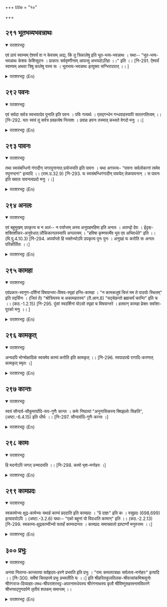+++
title = "१०"

+++

## २९१  भूतभव्यभवन्नाथः
<details open><summary>पराशरभट्टः</summary>

एवं प्रायं स्वाम्यम् ऐश्वर्यं वा न केवसम् अद्य, किं तु त्रिकालेषु इति भूत-भव्य-भवन्नाथः । यथा-- "भूत-भव्य-भवन्नाथः केशवः केशिसूदनः । प्राकारः सर्ववृष्णीनाम् आपत्सु अभयदोऽरिहा ।।" इति ।। [नि-291. ऐश्वर्यं स्वाम्यम् अथवा त्रिषु कालेषु यस्य सः । भूतभव्य-भवन्नाथः इत्युक्तः सग्भिरादरात् ।। ]
</details>

<details><summary>पराशरभट्टः (En)</summary>

The lord of all in the past, future and present. He is the master and overlord of all things not only in the present, but at all timespast, present and future. Vide : "केशव, the Slayer of केशि (the Asura) and the Lord of the past, present and future, is the refuge for all the वृष्णी-s (the cow-herds of वृन्दावन् ), their Protector in times of danger, and also the destroyer of their enemies".
</details>

## २९२  पवनः
<details open><summary>पराशरभट्टः</summary>

एवं सर्वदा सर्वत्र स्वभावादेव पुनाति इति पवनः । पविः गत्यर्थः । एतद्गन्धेन गन्धवाहस्यापि सततगतित्वम् ।। [नि-292. यतः स्वयं तु सर्वत्र प्रवहत्येष नित्यशः । प्रवाहः हवनः तस्मात् कथ्यते वेगदो मनुः ।।]
</details>

<details><summary>पराशरभट्टः (En)</summary>

He Who moves about (Wind) भगवान् is called पवन since by nature He moves about in all places and at all times. The wind (the bearer of fragrance) is called 'sathatha-gathi' (constant wanderer) because it has just a fraction of this quality of भगवान् . The word 'pavanah' is derived from the root 'pavi' (to move about
</details>

## २९३  पावनः
<details open><summary>पराशरभट्टः</summary>

तथा स्वसंबन्धिनो गंगादीन् जगत्पुनानात् प्रयोजयति इति पावनः । यथा अगस्त्यः- "पावनः सर्वलोकानां त्वमेव रघुनन्दन!" इत्यादि ।। (राम.उ.32.9) [नि-293. यः स्वसंबन्धिगंगादीन् पावयेत् लेकपावनान् । स पावनः इति ख्यातः पावनत्वप्रदो मनुः ।।]
</details>

<details><summary>पराशरभट्टः (En)</summary>

The purifier. He is पावन since, He makes the Ganga and the like that are connected with Him purify the world. Agasthya says to राम . "O the Scion of the Raghu race I, Thou alone art the purifier of all the worlds."
</details>

## २९४  अनलः
<details open><summary>पराशरभट्टः</summary>

एवं बहुमुखम् उपकृत्य च न अलं-- न पर्याप्तम् अस्य अनुग्रहमहिमा इति अनलः । अतन्द्रो देवः । ईदृक्-शक्तिशीकर-अनुवेधात् लौकिकानलस्यापि अनलत्वम् । "हविषा कृष्णवर्त्मेव भूय एव अभिवर्धते" इति ।। (वि.पु.4.10.3) [नि-294. अपर्याप्तो हि भक्तेभ्योऽपि उपकृत्य पुनः पुनः । अनुग्रहं यः करोति सः अनलः परिकीर्तितः ।।]
</details>

<details><summary>पराशरभट्टः (En)</summary>

He Who is insatiate. Even though भगवान् has thus done good in several ways, still He is insatiate. (Analah). Such is the greatness of His benevolence. He is the god who is never tired of doing good. The fire in the world is called 'anala' (insatiate) only because of the possession of a particle of this great quality of being insatiable (by fuel). "Like the fire that grows by the sacrificial offerings, He grows more and more."
</details>

## २९५  कामहा
<details open><summary>पराशरभट्टः</summary>

एवंप्रकार-स्वगुण-दर्शिनां विषयान्तर-विषय-स्पृहां हन्ति-कामहा । "न कामकलुषं चित्तं मम ते पादयोः स्थितम्" इति तद्दर्सिनः । (जितं ते) "श्रोत्रियस्य च अकामहतस्य" (तै.आन.8) "यद्चेछन्तो ब्रह्मचर्यं चरन्ति" इति च ।। (कठ.-1.2.15) [नि-295. पुंसां स्वदर्शिनां योऽसो स्पृहां च विषयान्तरे । हतवान् कामहा प्रेक्तः सर्वाशा-पूरको मनुः ।। ]
</details>

<details><summary>पराशरभट्टः (En)</summary>

The destroyer of desires. भगवान् 's name is कामहा , because He destroys the desires for worldly pleasures of those who have realised the nature of His qualities as described above. "My mind is free from the stain of desires. So it has secured a place at Thy feet." These are the words of those that have realised Him. "One who is well-versed in the वेदा-s and not vitiated by desires (attains the Bliss of Brahman)." "Desirous of attaining Whom (भगवान् ), they practise celibacy."
</details>

## २९६  कामकृत्
<details open><summary>पराशरभट्टः</summary>

अन्यदपि भोग्मोक्षादिकं स्वयमेव काम्यं करोति इति कामकृत् ।। [नि-296. स्वपादपद्मे रागादि-करणात् कामकृत् स्मृतः ।]
</details>

<details><summary>पराशरभट्टः (En)</summary>

The creator of desirable things. Moreover He creates objects fit to be enjoyed here, salvation etc. So He is कामकृत् .
</details>

## २९७  कान्तः
<details open><summary>पराशरभट्टः</summary>

स्वयं सौन्दर्य-सौकुमार्यादि-रूप-गुणैः कान्तः । कमेः निष्ठायां "अनुनासिकस्य क्विझलोः क्ङिति", (अष्टा.-6.4.15) इति धीर्घः ।। [नि-297. सौन्दर्यादि-गुणैः कान्तः ।]
</details>

<details><summary>पराशरभट्टः (En)</summary>

He who is charming. He is कान्तः (fascinating by the qualities of His body like loveliness and delicacy. The word 'कान्तः' is the past participle of the root 'kam' (to desire). The penultimate letter 'a' of 'kam' is lengthened by the rule which says "The penultimate vowel of a root ending with a nasal becomes long when followed by the affix 'kvip' and before an affix having an indicatory 'ka' or 'gn' which begins with a consonant other than a semi-vowel or nasal. (kam+tha=कान्तः).
</details>

## २९८  कामः
<details open><summary>पराशरभट्टः</summary>

हि मदनोऽपि जगत् उन्मादयति ।। [नि-298. कामो भृश-मनोहरः ।]
</details>

<details><summary>पराशरभट्टः (En)</summary>

The Lovable or Manmatha. भगवान् is also extremely lovable by virtue of His innate qualities like amiability, generosity and compassion. By an iota of this quality, Manmattha, the god of love, maddens the whole world.
</details>

## २९९  कामप्रदः
<details open><summary>पराशरभट्टः</summary>

स्वकामोभ्यः क्षुद्र-कामेभ्यः यथार्ह काम्यं प्रददाति इति कामप्रदः । "प्रे दाज्ञः" इति कः । वसुप्रदः (698,699) इत्यादयोऽपि । (अष्टा.-3.2.6) यथा-- "एको बहूनां यो विदधाति कामान्" इति ।। (कठ.-2.2.13) [नि-299. स्वकाम्य-क्षुद्रकाम्यीभ्यो यतार्हं काम्यदानतः । कामप्रदः समाख्यातो ह्यष्टार्णो मनुरुत्तमः ।।]
</details>

<details><summary>पराशरभट्टः (En)</summary>

The grantor of wishes. He grants, according to their desert, the desires of those who wiढ to have Him and also of those who are after trifles. Vide : "The One Who fulfils the desires of the many." "The affix 'ka' comes after a root having the form of 'दा' and 'ज्ञा' when taking the preposition 'pra' and in composition with a word in the Accusative case. The name 'Vasupradah' (698 and 699) also has been similarly formed.
</details>

## ३००  प्रभुः
<details open><summary>पराशरभट्टः</summary>

अनया नितान्त-कान्ततया सर्वहृदय-हरणे प्रभवति इति प्रभुः । "रामः कमलपत्राक्षः सर्वलत्व-मनोहरः" इत्यादि ।। [नि-300. सर्वेषां चित्तहरमे प्रभुः प्रभवतीति यः ।।] इति श्रीहरितकुलतिलक-श्रीवत्सांकमिश्रसूनोः श्रीरंगराज-दिव्याज्ञा-लब्ध-श्रीपराशरभट्ट-अपरनामधेयस्य श्रीरंगनाथस्य कृतौ श्रीविष्णुसहस्रनामविवरणे श्रीभगवद्गुणदर्पणे तृतीयं शतकम् समाप्तम् ।।
</details>

<details><summary>पराशरभट्टः (En)</summary>

He who is powerful. By His extreme loveliness He has the the supreme power to attract the minds of all towards Himself. Vide : "राम, with His eyes lovely like the lotus-petals, draws towards Himself the minds of all beings."
</details>